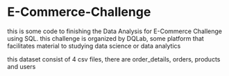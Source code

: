# E-Commerce-Challenge
this is some code to finishing the Data Analysis for E-Commerce Challenge using SQL. this challenge is organized by DQLab, some platform that facilitates material to studying data science or data analytics

this dataset consist of 4 csv files, there are order_details, orders, products and users 
